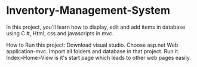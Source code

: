 # Inventory-Management-System
In this project, you'll learn how to display, edit and add items in database using C #, Html, css and javascripts in mvc.

How to Run this project:
Download visual studio.
Choose asp.net Web application-mvc.
Import all folders and database in that project.
Run it. Index>Home>View is it's start page which leads to other web pages easily.
